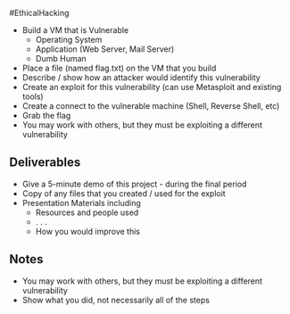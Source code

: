 #EthicalHacking
- Build a VM that is Vulnerable 
	- Operating System
	- Application (Web Server, Mail Server)
	- Dumb Human
- Place a file (named flag.txt) on the VM that you build
- Describe / show how an attacker would identify this vulnerability
- Create an exploit for this vulnerability (can use Metasploit and existing tools)
- Create a connect to the vulnerable machine (Shell, Reverse Shell, etc)
- Grab the flag
- You may work with others, but they must be exploiting a different vulnerability 

## Deliverables
- Give a 5-minute demo of this project - during the final period
- Copy of any files that you created / used for the exploit
- Presentation Materials including
	- Resources and people used
	- . . .
	- How you would improve this

## Notes
- You may work with others, but they must be exploiting a different vulnerability
- Show what you did, not necessarily all of the steps

